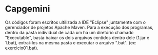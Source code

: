 # Capgemini

Os códigos foram escritos ultilizada a IDE "Eclipse" juntamente com o gerenciador de projetos Apache Maven.
Para a execução dos programas, dentro da pasta individual de cada um há um diretório chamado "Executable", basta baixar os dois arquivos contidos dentro dele (1.jar e 1.bat), extrai-los na mesma pasta e executar o arquivo ".bat". (ex: exercicio01.bat).
